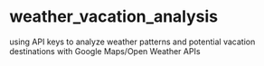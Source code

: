 # weather_vacation_analysis
using API keys to analyze weather patterns and potential vacation destinations with Google Maps/Open Weather APIs
